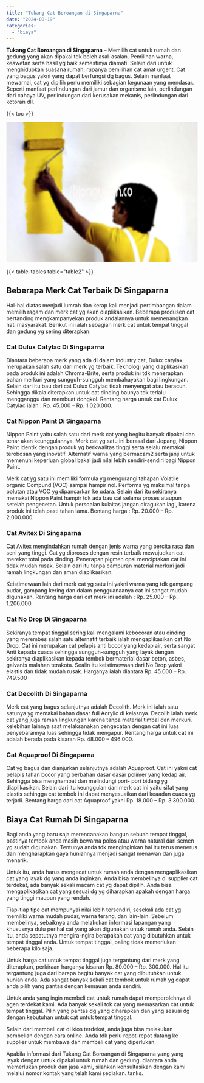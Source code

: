 ```yaml
---
title: "Tukang Cat Boroangan di Singaparna"
date: "2024-08-19"
categories: 
  - "biaya"
---
```


**Tukang Cat Boroangan di Singaparna** – Memilih cat untuk rumah dan gedung yang akan dipakai tdk boleh asal-asalan. Pemilihan warna, keawetan serta hasil yg baik semestinya diamati. Selain dari untuk menghidupkan suasana rumah, rupanya pemilihan cat amat urgent. Cat yang bagus yakni yang dapat berfungsi dg bagus. Selain manfaat mewarnai, cat yg dipilih perlu memiliki sebagian kegunaan yang mendasar. Seperti manfaat perlindungan dari jamur dan organisme lain, perlindungan dari cahaya UV, perlindungan dari kerusakan mekanis, perlindungan dari kotoran dll.

{{< toc >}}

![Tukang Cat Boroangan di Singaparna](/images/jasa-cat-murah20.png)

{{< table-tables table="table2" >}}

## Beberapa Merk Cat Terbaik Di Singaparna

Hal-hal diatas menjadi lumrah dan kerap kali menjadi pertimbangan dalam memilih ragam dan merk cat yg akan diaplikasikan. Beberapa produsen cat bertanding mengkampanyekan produk andalannya untuk memenangkan hati masyarakat. Berikut ini ialah sebagian merk cat untuk tempat tinggal dan gedung yg sering diterapkan:

### Cat Dulux Catylac Di Singaparna

Diantara beberapa merk yang ada di dalam industry cat, Dulux catylax merupakan salah satu dari merk yg terbaik. Teknologi yang diaplikasikan pada produk ini adalah Chroma-Brite, serta produk ini tdk menerapkan bahan merkuri yang sungguh-sungguh membahayakan bagi lingkungan. Selain dari itu bau dari cat Dulux Catylac tidak menyengat atau beracun. Sehingga dikala diterapkan untuk cat dinding baunya tdk terlalu mengganggu dan membuat dongkol. Rentang harga untuk cat Dulux Catylac ialah : Rp. 45.000 – Rp. 1.020.000.

### Cat Nippon Paint Di Singaparna

Nippon Paint yaitu salah satu dari merk cat yang begitu banyak dipakai dan tenar akan keunggulannya. Merk cat yg satu ini berasal dari Jepang, Nippon Paint identik dengan produk yg berkwalitas tinggi serta selalu memakai terobosan yang inovatif. Alternatif warna yang bermacam2 serta janji untuk memenuhi keperluan global bakal jadi nilai lebih sendiri-sendiri bagi Nippon Paint.

Merk cat yg satu ini memiliki formula yg mengurangi tahapan Volatile organic Compund (VOC) sampai hampir nol. Performa yg maksimal tanpa polutan atau VOC yg dipancarkan ke udara. Selain dari itu sekiranya memakai Nippon Paint hampir tdk ada bau cat selama proses ataupun setelah pengecetan. Untuk persoalan kulaitas jangan diragukan lagi, karena produk ini telah pasti tahan lama. Bentang harga : Rp. 20.000 – Rp. 2.000.000.

### Cat Avitex Di Singaparna

Cat Avitex mengindahkan rumah dengan jenis warna yang bercita rasa dan seni yang tinggi. Cat yg diproses dengan resin terbaik mewujudkan cat merekat total pada dinding. Penerapan pigmen opsi menciptakan cat ini tidak mudah rusak. Selain dari itu tanpa campuran material merkuri jadi ramah lingkungan dan aman diaplikasikan.

Keistimewaan lain dari merk cat yg satu ini yakni warna yang tdk gampang pudar, gampang kering dan dalam pengguanaanya cat ini sangat mudah digunakan. Rentang harga dari cat merk ini adalah : Rp. 25.000 – Rp. 1.206.000.

### Cat No Drop Di Singaparna

Sekiranya tempat tinggal sering kali mengalami kebocoran atau dinding yang merembes salah satu alternatif terbaik ialah mengaplikasikan cat No Drop. Cat ini merupakan cat pelapis anti bocor yang kedap air, serta sangat Anti kepada cuaca sehingga sungguh-sungguh yang layak dengan sekiranya diaplikasikan kepada tembok bermaterial dasar beton, asbes, galvanis malahan terakota. Sealin itu keistimewaan dari No Drop yakni elastis dan tidak mudah rusak. Harganya ialah diantara Rp. 45.000 – Rp. 749.500

### Cat Decolith Di Singaparna

Merk cat yang bagus selanjutnya adalah Decolith. Merk ini ialah satu satunya yg memakai bahan dasar full Acrylic di kelasnya. Decolih ialah merk cat yang juga ramah lingkungan karena tanpa material timbal dan merkuri. kelebihan lainnya saat melaksanakan pengecatan dengan cat ini luas penyebarannya luas sehingga tidak mengapur. Rentang harga untuk cat ini adalah berada pada kisaran Rp. 48.000 – 496.000.

### Cat Aquaproof Di Singaparna

Cat yg bagus dan dianjurkan selanjutnya adalah Aquaproof. Cat ini yakni cat pelapis tahan bocor yang berbahan dasar dasar polimer yang kedap air. Sehingga bisa menghambat dan melindungi pori- pori bidang yg diaplikasikan. Selain dari itu keunggulan dari merk cat ini yaitu sifat yang elastis sehingga cat tembok ini dapat menyesuaikan dari keaadan cuaca yg terjadi. Bentang harga dari cat Aquaproof yakni Rp. 18.000 – Rp. 3.300.000.

## Biaya Cat Rumah Di Singaparna

Bagi anda yang baru saja merencanakan bangun sebuah tempat tinggal, pastinya tembok anda masih bewarna polos atau warna natural dari semen yg sudah digunakan. Tentunya anda tdk menginginkan hal itu terus menerus dan mengharapkan gaya huniannya menjadi sangat menawan dan juga menarik.

Untuk itu, anda harus mengecat untuk rumah anda dengan mengaplikasikan cat yang layak dg yang anda inginkan. Anda bisa membelinya di supplier cat terdekat, ada banyak sekali macam cat yg dapat dipilih. Anda bisa mengaplikasikan cat yang sesuai dg yg diharapkan apakah dengan harga yang tinggi maupun yang rendah.

Tiap-tiap tipe cat mempunyai nilai lebih tersendiri, sesekali ada cat yg memiliki warna mudah pudar, warna terang, dan lain-lain. Sebelum membelinya, sebaiknya anda melakukan informasi lapangan yang khususnya dulu perihal cat yang akan digunakan untuk rumah anda. Selain itu, anda sepatutnya mengira-ngira berapakah cat yang dibutuhkan untuk tempat tinggal anda. Untuk tempat tinggal, paling tidak memerlukan beberapa kilo saja.

Untuk harga cat untuk tempat tinggal juga tergantung dari merk yang diterapkan, perkiraan harganya kisaran Rp. 80.000 – Rp. 300.000. Hal itu tergantung juga dari barapa begitu banyak cat yang dibutuhkan untuk hunian anda. Ada sangat banyak sekali cat tembok untuk rumah yg dapat anda pilih yang pantas dengan kemauan anda sendiri.

Untuk anda yang ingin membeli cat untuk rumah dapat memperolehnya di agen terdekat kami. Ada banyak sekali tok cat yang memasarkan cat untuk tempat tinggal. Pilih yang pantas dg yang diharapkan dan yang sesuai dg dengan kebutuhan untuk cat untuk tempat tinggal.

Selain dari membeli cat di kios terdekat, anda juga bisa melakukan pembelian dengan cara online. Anda tdk perlu repot-repot datang ke supplier untuk membawa dan membeli cat yang diperlukan.

Apabila informasi dari Tukang Cat Boroangan di Singaparna yang yang layak dengan untuk dipakai untuk rumah dan gedung. diantara anda memerlukan produk dan jasa kami, silahkan konsultasikan dengan kami melalui nomor kontak yang telah kami sediakan. tanks.
